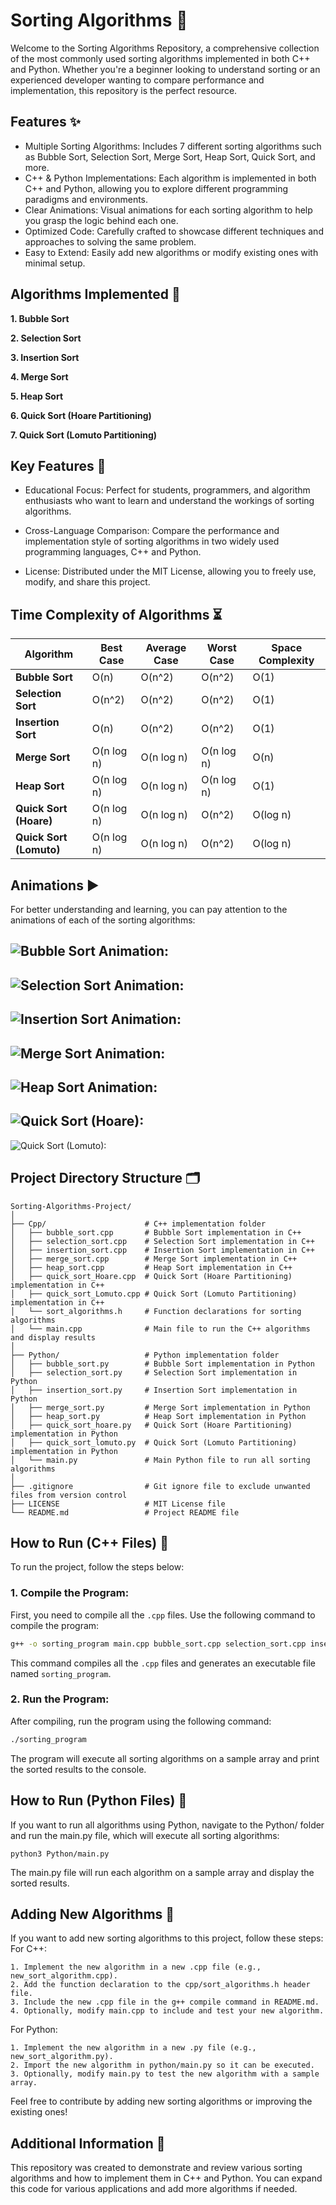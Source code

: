 # Sorting Algorithms 🌟

Welcome to the Sorting Algorithms Repository, a comprehensive collection of the most commonly used sorting algorithms implemented in both C++ and Python. Whether you're a beginner looking to understand sorting or an experienced developer wanting to compare performance and implementation, this repository is the perfect resource.

## Features ✨

* Multiple Sorting Algorithms: Includes 7 different sorting algorithms such as Bubble Sort, Selection Sort, Merge Sort, Heap Sort, Quick Sort, and more.
* C++ & Python Implementations: Each algorithm is implemented in both C++ and Python, allowing you to explore different programming paradigms and environments.
* Clear Animations: Visual animations for each sorting algorithm to help you grasp the logic behind each one.
* Optimized Code: Carefully crafted to showcase different techniques and approaches to solving the same problem.
* Easy to Extend: Easily add new algorithms or modify existing ones with minimal setup.

## Algorithms Implemented 🚀

**1. Bubble Sort**

**2. Selection Sort**

**3. Insertion Sort**

**4. Merge Sort**

**5. Heap Sort**

**6. Quick Sort (Hoare Partitioning)**

**7. Quick Sort (Lomuto Partitioning)**

## Key Features 🌱

* Educational Focus: Perfect for students, programmers, and algorithm enthusiasts who want to learn and understand the workings of sorting algorithms.

* Cross-Language Comparison: Compare the performance and implementation style of sorting algorithms in two widely used programming languages, C++ and Python.

* License: Distributed under the MIT License, allowing you to freely use, modify, and share this project.


## Time Complexity of Algorithms ⏳

| Algorithm            | Best Case    | Average Case  | Worst Case    | Space Complexity |
|----------------------|--------------|---------------|---------------|------------------|
| **Bubble Sort**       | O(n)         | O(n^2)        | O(n^2)        | O(1)             |
| **Selection Sort**    | O(n^2)       | O(n^2)        | O(n^2)        | O(1)             |
| **Insertion Sort**    | O(n)         | O(n^2)        | O(n^2)        | O(1)             |
| **Merge Sort**        | O(n log n)   | O(n log n)    | O(n log n)    | O(n)             |
| **Heap Sort**         | O(n log n)   | O(n log n)    | O(n log n)    | O(1)             |
| **Quick Sort (Hoare)**| O(n log n)   | O(n log n)    | O(n^2)        | O(log n)         |
| **Quick Sort (Lomuto)**| O(n log n)  | O(n log n)    | O(n^2)        | O(log n)         |

## Animations ▶️

For better understanding and learning, you can pay attention to the animations of each of the sorting algorithms:

![Bubble Sort Animation: ](https://cdn.emre.me/sorting/bubble_sort.gif)
---
![Selection Sort Animation: ](https://cdn.emre.me/sorting/selection_sort.gif)
---
![Insertion Sort Animation: ](https://cdn.emre.me/sorting/insertion_sort.gif)
---
![Merge Sort Animation: ](https://cdn.emre.me/sorting/merge_sort.gif)
---
![Heap Sort Animation: ](https://cdn.emre.me/sorting/heap_sort.gif)
---
![Quick Sort (Hoare): ](https://cdn.emre.me/sorting/quick_sort_hoare.gif)
---
![Quick Sort (Lomuto): ](https://cdn.emre.me/sorting/quick_sort_lomuto.gif)

## Project Directory Structure 🗂️

```
Sorting-Algorithms-Project/
│
├── Cpp/                      # C++ implementation folder
│   ├── bubble_sort.cpp       # Bubble Sort implementation in C++
│   ├── selection_sort.cpp    # Selection Sort implementation in C++
│   ├── insertion_sort.cpp    # Insertion Sort implementation in C++
│   ├── merge_sort.cpp        # Merge Sort implementation in C++
│   ├── heap_sort.cpp         # Heap Sort implementation in C++
│   ├── quick_sort_Hoare.cpp  # Quick Sort (Hoare Partitioning) implementation in C++
│   ├── quick_sort_Lomuto.cpp # Quick Sort (Lomuto Partitioning) implementation in C++
│   └── sort_algorithms.h     # Function declarations for sorting algorithms
│   └── main.cpp              # Main file to run the C++ algorithms and display results
│
├── Python/                   # Python implementation folder
│   ├── bubble_sort.py        # Bubble Sort implementation in Python
│   ├── selection_sort.py     # Selection Sort implementation in Python
│   ├── insertion_sort.py     # Insertion Sort implementation in Python
│   ├── merge_sort.py         # Merge Sort implementation in Python
│   ├── heap_sort.py          # Heap Sort implementation in Python
│   ├── quick_sort_hoare.py   # Quick Sort (Hoare Partitioning) implementation in Python
│   ├── quick_sort_lomuto.py  # Quick Sort (Lomuto Partitioning) implementation in Python
│   └── main.py               # Main Python file to run all sorting algorithms
│
├── .gitignore                # Git ignore file to exclude unwanted files from version control
├── LICENSE                   # MIT License file
└── README.md                 # Project README file
```

## How to Run (C++ Files) 🤔

To run the project, follow the steps below:

### 1. Compile the Program:

First, you need to compile all the `.cpp` files. Use the following command to compile the program:

```bash
g++ -o sorting_program main.cpp bubble_sort.cpp selection_sort.cpp insertion_sort.cpp merge_sort.cpp heap_sort.cpp quick_sort_Hoare.cpp quick_sort_Lomuto.cpp
```

This command compiles all the `.cpp` files and generates an executable file named `sorting_program`.

### 2. Run the Program:

After compiling, run the program using the following command:

```bash
./sorting_program
```

The program will execute all sorting algorithms on a sample array and print the sorted results to the console.

## How to Run (Python Files) 🤔

If you want to run all algorithms using Python, navigate to the Python/ folder and run the main.py file, which will execute all sorting algorithms:

```
python3 Python/main.py
```

The main.py file will run each algorithm on a sample array and display the sorted results.

## Adding New Algorithms 🤝

If you want to add new sorting algorithms to this project, follow these steps:
For C++:

```
1. Implement the new algorithm in a new .cpp file (e.g., new_sort_algorithm.cpp).
2. Add the function declaration to the cpp/sort_algorithms.h header file.
3. Include the new .cpp file in the g++ compile command in README.md.
4. Optionally, modify main.cpp to include and test your new algorithm.
```

For Python:

```
1. Implement the new algorithm in a new .py file (e.g., new_sort_algorithm.py).
2. Import the new algorithm in python/main.py so it can be executed.
3. Optionally, modify main.py to test the new algorithm with a sample array.
```

Feel free to contribute by adding new sorting algorithms or improving the existing ones!

## Additional Information 🌱

This repository was created to demonstrate and review various sorting algorithms and how to implement them in C++ and Python. You can expand this code for various applications and add more algorithms if needed.
